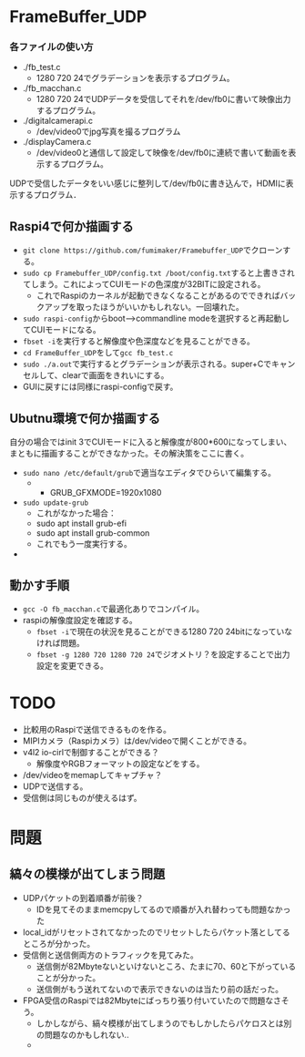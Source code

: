# FrameBuffer_UDP

### 各ファイルの使い方

- ./fb_test.c
  - 1280 720 24でグラデーションを表示するプログラム。
- ./fb_macchan.c
  - 1280 720 24でUDPデータを受信してそれを/dev/fb0に書いて映像出力するプログラム。
- ./digitalcamerapi.c
  - /dev/video0でjpg写真を撮るプログラム
- ./displayCamera.c
  - /dev/video0と通信して設定して映像を/dev/fb0に連続で書いて動画を表示するプログラム。

UDPで受信したデータをいい感じに整列して/dev/fb0に書き込んで，HDMIに表示するプログラム．



## Raspi4で何か描画する
- `git clone https://github.com/fumimaker/Framebuffer_UDP`でクローンする。
- `sudo cp Framebuffer_UDP/config.txt /boot/config.txt`すると上書きされてしまう。これによってCUIモードの色深度が32BITに設定される。
  - これでRaspiのカーネルが起動できなくなることがあるのでできればバックアップを取ったほうがいいかもしれない。一回壊れた。
- `sudo raspi-config`からboot-->commandline modeを選択すると再起動してCUIモードになる。
- `fbset -i`を実行すると解像度や色深度などを見ることができる。
- `cd FrameBuffer_UDP`をして`gcc fb_test.c`
- `sudo ./a.out`で実行するとグラデーションが表示される。super+Cでキャンセルして、clearで画面をきれいにする。
- GUIに戻すには同様にraspi-configで戻す。

## Ubutnu環境で何か描画する
自分の場合ではinit 3でCUIモードに入ると解像度が800*600になってしまい、まともに描画することができなかった。その解決策をここに書く。
- `sudo nano /etc/default/grub`で適当なエディタでひらいて編集する。
  - + GRUB_GFXMODE=1920x1080
- `sudo update-grub`
  - これがなかった場合：
  - sudo apt install grub-efi
  - sudo apt install grub-common
  - これでもう一度実行する。
- 

## 動かす手順

- `gcc -O fb_macchan.c`で最適化ありでコンパイル。
- raspiの解像度設定を確認する。
  - `fbset -i`で現在の状況を見ることができる1280 720 24bitになっていなければ問題。
  - `fbset -g 1280 720 1280 720 24`でジオメトリ？を設定することで出力設定を変更できる。

# TODO

-  比較用のRaspiで送信できるものを作る。
  - MIPIカメラ（Raspiカメラ）は/dev/videoで開くことができる。
  - v4l2 io-cirlで制御することができる？
    - 解像度やRGBフォーマットの設定などをする。
  - /dev/videoをmemapしてキャプチャ？
  - UDPで送信する。
- 受信側は同じものが使えるはず。

  

# 問題

## 縞々の模様が出てしまう問題

- UDPパケットの到着順番が前後？
  - IDを見てそのままmemcpyしてるので順番が入れ替わっても問題なかった
- local_idがリセットされてなかったのでリセットしたらパケット落としてるところが分かった。
- 受信側と送信側両方のトラフィックを見てみた。
  - 送信側が82Mbyteないといけないところ、たまに70、60と下がっていることが分かった。
  - 送信側がもう送れてないので表示できないのは当たり前の話だった。
- FPGA受信のRaspiでは82Mbyteにばっちり張り付いていたので問題なさそう。
  - しかしながら、縞々模様が出てしまうのでもしかしたらパケロスとは別の問題なのかもしれない..
  - 

